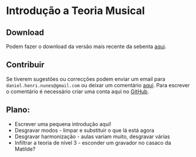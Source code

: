 # Introdução a Teoria Musical

## Download

Podem fazer o download da versão mais recente da sebenta
[aqui](https://github.com/gandag/musica_sebenta/releases/latest/download/musica.pdf).

## Contribuir

Se tiverem sugestões ou correcções podem enviar um email para
`daniel.henri.nunes@gmail.com` ou deixar um comentário
[aqui](https://github.com/GandaG/musica_sebenta/issues/1).
Para escrever o comentário é necessário criar uma conta aqui no
[GitHub](https://github.com/join).

## Plano:
 - Escrever uma pequena introdução aqui!
 - Desgravar modos - limpar e substituir o que lá está agora
 - Desgravar harmonização - aulas variam muito, desgravar várias
 - Infiltrar a teoria de nível 3 - esconder um gravador no casaco da Matilde?
